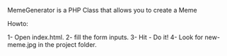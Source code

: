 MemeGenerator is a PHP Class that allows you to create a Meme

Howto:

1- Open index.html.
2- fill the form inputs.
3- Hit - Do it!
4- Look for new-meme.jpg in the project folder.
